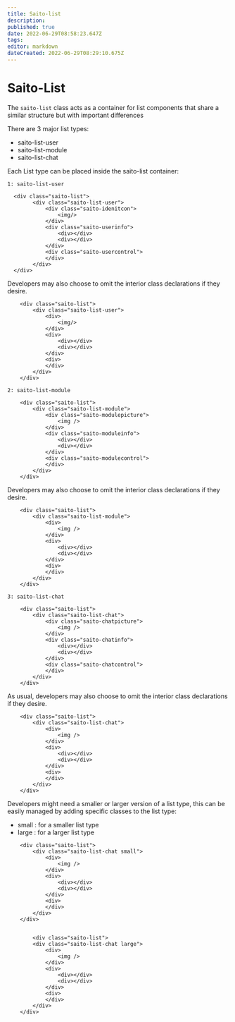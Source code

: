 ```yaml
---
title: Saito-list
description: 
published: true
date: 2022-06-29T08:58:23.647Z
tags: 
editor: markdown
dateCreated: 2022-06-29T08:29:10.675Z
---
```


# Saito-List

The ```saito-list``` class acts as a container for list components that share a similar structure but with important differences

There are 3 major list types:
- saito-list-user
- saito-list-module
- saito-list-chat



Each List type can be placed inside the saito-list container:

```1: saito-list-user```
```
  <div class="saito-list">
        <div class="saito-list-user">
            <div class="saito-idenitcon">
                <img/>
            </div>
            <div class="saito-userinfo">
                <div></div>
                <div></div>
            </div>
            <div class="saito-usercontrol">
            </div>
        </div>
  </div>
````

Developers may also choose to omit the interior class declarations if they desire.
````
    <div class="saito-list">
        <div class="saito-list-user">
            <div>
                <img/>
            </div>
            <div>
                <div></div>
                <div></div>
            </div>
            <div>
            </div>
        </div>
    </div>
````



```2: saito-list-module```
```
    <div class="saito-list">
        <div class="saito-list-module">
            <div class="saito-modulepicture">
                <img />
            </div>
            <div class="saito-moduleinfo">
                <div></div>
                <div></div>
            </div>
            <div class="saito-modulecontrol">
            </div>
        </div>
    </div>
````
Developers may also choose to omit the interior class declarations if they desire.

```
    <div class="saito-list">
        <div class="saito-list-module">
            <div>
                <img />
            </div>
            <div>
                <div></div>
                <div></div>
            </div>
            <div>
            </div>
        </div>
    </div>
````





```3: saito-list-chat```
````
    <div class="saito-list">
        <div class="saito-list-chat">
            <div class="saito-chatpicture">
                <img />
            </div>
            <div class="saito-chatinfo">
                <div></div>
                <div></div>
            </div>
            <div class="saito-chatcontrol">
            </div>
        </div>
    </div>
````

As usual, developers may also choose to omit the interior class declarations if they desire.
````
    <div class="saito-list">
        <div class="saito-list-chat">
            <div>
                <img />
            </div>
            <div>
                <div></div>
                <div></div>
            </div>
            <div>
            </div>
        </div>
    </div>
````




Developers might need a smaller or larger version of a list type, this can be easily managed by adding specific classes to the list type:
 
- small  : for a smaller list type
- large  : for a larger list type



``````
    <div class="saito-list">
        <div class="saito-list-chat small">
            <div>
                <img />
            </div>
            <div>
                <div></div>
                <div></div>
            </div>
            <div>
            </div>
        </div>
    </div>
    
    
        <div class="saito-list">
        <div class="saito-list-chat large">
            <div>
                <img />
            </div>
            <div>
                <div></div>
                <div></div>
            </div>
            <div>
            </div>
        </div>
    </div>
    
    
    
    
    
``````
